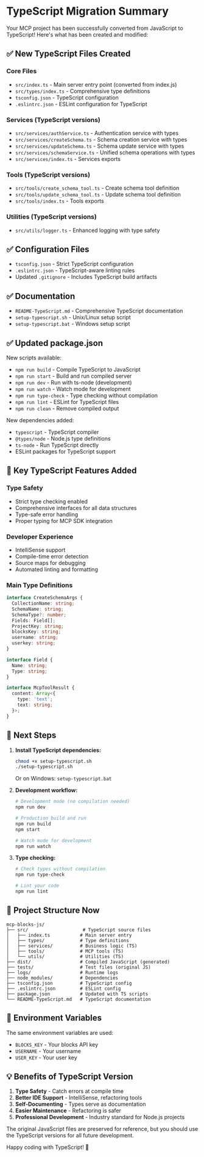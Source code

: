 # TypeScript Migration Summary

Your MCP project has been successfully converted from JavaScript to TypeScript! Here's what has been created and modified:

## ✅ New TypeScript Files Created

### Core Files
- `src/index.ts` - Main server entry point (converted from index.js)
- `src/types/index.ts` - Comprehensive type definitions
- `tsconfig.json` - TypeScript configuration
- `.eslintrc.json` - ESLint configuration for TypeScript

### Services (TypeScript versions)
- `src/services/authService.ts` - Authentication service with types
- `src/services/createSchema.ts` - Schema creation service with types
- `src/services/updateSchema.ts` - Schema update service with types  
- `src/services/schemaService.ts` - Unified schema operations with types
- `src/services/index.ts` - Services exports

### Tools (TypeScript versions)
- `src/tools/create_schema_tool.ts` - Create schema tool definition
- `src/tools/update_schema_tool.ts` - Update schema tool definition
- `src/tools/index.ts` - Tools exports

### Utilities (TypeScript versions)
- `src/utils/logger.ts` - Enhanced logging with type safety

## ✅ Configuration Files
- `tsconfig.json` - Strict TypeScript configuration
- `.eslintrc.json` - TypeScript-aware linting rules
- Updated `.gitignore` - Includes TypeScript build artifacts

## ✅ Documentation
- `README-TypeScript.md` - Comprehensive TypeScript documentation
- `setup-typescript.sh` - Unix/Linux setup script
- `setup-typescript.bat` - Windows setup script

## ✅ Updated package.json

New scripts available:
- `npm run build` - Compile TypeScript to JavaScript
- `npm run start` - Build and run compiled server
- `npm run dev` - Run with ts-node (development)
- `npm run watch` - Watch mode for development
- `npm run type-check` - Type checking without compilation
- `npm run lint` - ESLint for TypeScript files
- `npm run clean` - Remove compiled output

New dependencies added:
- `typescript` - TypeScript compiler
- `@types/node` - Node.js type definitions
- `ts-node` - Run TypeScript directly
- ESLint packages for TypeScript support

## 🎯 Key TypeScript Features Added

### Type Safety
- Strict type checking enabled
- Comprehensive interfaces for all data structures
- Type-safe error handling
- Proper typing for MCP SDK integration

### Developer Experience
- IntelliSense support
- Compile-time error detection
- Source maps for debugging
- Automated linting and formatting

### Main Type Definitions
```typescript
interface CreateSchemaArgs {
  CollectionName: string;
  SchemaName: string;
  SchemaType?: number;
  Fields: Field[];
  ProjectKey: string;
  blocksKey: string;
  username: string;
  userkey: string;
}

interface Field {
  Name: string;
  Type: string;
}

interface McpToolResult {
  content: Array<{
    type: 'text';
    text: string;
  }>;
}
```

## 🚀 Next Steps

1. **Install TypeScript dependencies:**
   ```bash
   chmod +x setup-typescript.sh
   ./setup-typescript.sh
   ```
   Or on Windows: `setup-typescript.bat`

2. **Development workflow:**
   ```bash
   # Development mode (no compilation needed)
   npm run dev

   # Production build and run
   npm run build
   npm start

   # Watch mode for development
   npm run watch
   ```

3. **Type checking:**
   ```bash
   # Check types without compilation
   npm run type-check
   
   # Lint your code
   npm run lint
   ```

## 📁 Project Structure Now

```
mcp-blocks-js/
├── src/                    # TypeScript source files
│   ├── index.ts           # Main server entry
│   ├── types/             # Type definitions
│   ├── services/          # Business logic (TS)
│   ├── tools/             # MCP tools (TS)
│   └── utils/             # Utilities (TS)
├── dist/                  # Compiled JavaScript (generated)
├── tests/                 # Test files (original JS)
├── logs/                  # Runtime logs
├── node_modules/          # Dependencies
├── tsconfig.json          # TypeScript config
├── .eslintrc.json         # ESLint config
├── package.json           # Updated with TS scripts
└── README-TypeScript.md   # TypeScript documentation
```

## 🔧 Environment Variables

The same environment variables are used:
- `BLOCKS_KEY` - Your blocks API key
- `USERNAME` - Your username
- `USER_KEY` - Your user key

## 💡 Benefits of TypeScript Version

1. **Type Safety** - Catch errors at compile time
2. **Better IDE Support** - IntelliSense, refactoring tools
3. **Self-Documenting** - Types serve as documentation
4. **Easier Maintenance** - Refactoring is safer
5. **Professional Development** - Industry standard for Node.js projects

The original JavaScript files are preserved for reference, but you should use the TypeScript versions for all future development.

Happy coding with TypeScript! 🎉

